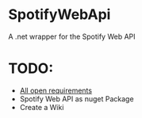 # SpotifyWebApi
A .net wrapper for the Spotify Web API

# TODO:
- [All open requirements](https://github.com/pimmerks/SpotifyWebApi/issues?q=is%3Aopen+is%3Aissue+label%3Arequirement)
- Spotify Web API as nuget Package
- Create a Wiki
